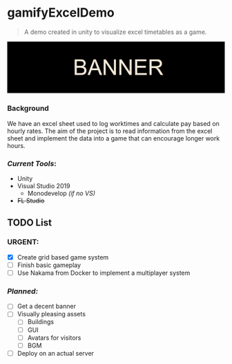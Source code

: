 # gamifyExcelDemo
>A demo created in unity to visualize excel timetables as a game.

![BANNER](https://github.com/Betarabbit14/gamifyExcelDemo/blob/master/banner.png)

### Background
We have an excel sheet used to log worktimes and calculate pay based on hourly rates. The aim of the project is to read information from the excel sheet and implement the data into a game that can encourage longer work hours.

### _Current Tools_:
* Unity
* Visual Studio 2019
   * Monodevelop *(if no VS)*
* ~~FL Studio~~

## TODO List
### **URGENT:**
- [x] Create grid based game system
- [ ] Finish basic gameplay
- [ ] Use Nakama from Docker to implement a multiplayer system

### _Planned:_
- [ ] Get a decent banner
- [ ] Visually pleasing assets
   - [ ] Buildings
   - [ ] GUI
   - [ ] Avatars for visitors
   - [ ] BGM
- [ ] Deploy on an actual server
